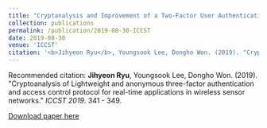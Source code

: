 ```yaml
---
title: "Cryptanalysis and Improvement of a Two-Factor User Authentication Scheme for Wireless Sensor Networks"
collection: publications
permalink: /publication/2019-08-30-ICCST
date: 2019-08-30
venue: 'ICCST'
citation: '<b>Jihyeon Ryu</b>, Youngsook Lee, Dongho Won. (2019). "Cryptoanalysis of Lightweight and anonymous three-factor authentication and access control protocol for real-time applications in wireless sensor networks." <i>ICCST 2019</i>. 341 - 349. '
---
```


Recommended citation: **Jihyeon Ryu**, Youngsook Lee, Dongho Won. (2019). "Cryptoanalysis of Lightweight and anonymous three-factor authentication and access control protocol for real-time applications in wireless sensor networks." *ICCST 2019*. 341 - 349. 

[Download paper here](http://janicejihyeon.github.io/files/ICCST2019.pdf)
